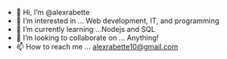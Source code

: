 - 👋 Hi, I’m @alexrabette
- 👀 I’m interested in ... Web development, IT, and programming
- 🌱 I’m currently learning ...Nodejs and SQL
- 💞️ I’m looking to collaborate on ... Anything!
- 📫 How to reach me ... alexrabette10@gmail.com

<!---
alexrabette/alexrabette is a ✨ special ✨ repository because its `README.md` (this file) appears on your GitHub profile.
You can click the Preview link to take a look at your changes.
--->
